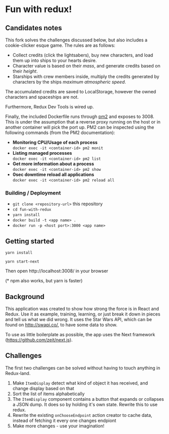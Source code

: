# Fun with redux!

## Candidates notes

This fork solves the challenges discussed below, but also includes a cookie-clicker esque game. The rules are as follows:

- Collect credits (click the lightsabers), buy new characters, and load them up into ships to your hearts desire.
- Character value is based on their _mass_, and generate credits based on their _height_.
- Starships with crew members inside, multiply the credits generated by characters by the ships _maximum atmospheric speed_.

The accumulated credits are saved to LocalStorage, however the owned characters and spaceships are not.

Furthermore, Redux Dev Tools is wired up.

Finally, the included Dockerfile runs through [pm2](http://pm2.keymetrics.io/) and exposes to 3008. This is under the assumption that a reverse proxy running on the host or in another container will pick the port up.
PM2 can be inspected using the following commands (from the PM2 documentation):

- **Monitoring CPU/Usage of each process**\
  `docker exec -it <container-id> pm2 monit`
- **Listing managed processes**\
  `docker exec -it <container-id> pm2 list`
- **Get more information about a process**\
  `docker exec -it <container-id> pm2 show`
- **0sec downtime reload all applications**\
  `docker exec -it <container-id> pm2 reload all`

### Building / Deployment

- `git clone <repository-url>` this repository
- `cd fun-with-redux`
- `yarn install`
- `docker build -t <app name> .`
- `docker run -p <host port>:3000 <app name>`

## Getting started

`yarn install`

`yarn start-next`

Then open http://localhost:3008/ in your browser

(\* npm also works, but yarn is faster)

## Background

This application was created to show how strong the force is in React and Redux. Use it as example, training,
learning, or just break it down in pieces and tell us what we did wrong. It uses the Star Wars API, which can be found on http://swapi.co/, to have some data to show.

To use as little boilerplate as possible, the app uses the Next framework (https://github.com/zeit/next.js).

## Challenges

The first two challenges can be solved without having to touch anything in Redux-land.

1. Make `ItemDisplay` detect what kind of object it has received, and change display based on that
2. Sort the list of items alphabetically
3. The `ItemDisplay` component contains a button that expands or collapses a JSON dump. It does so by holding it's own state.
   Rewrite this to use redux.
4. Rewrite the existing `onChooseEndpoint` action creator to cache data, instead of fetching it every one changes endpiont
5. Make more changes - use your imagination!
